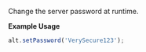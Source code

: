 Change the server password at runtime.

**Example Usage**

```js
alt.setPassword('VerySecure123');
```
